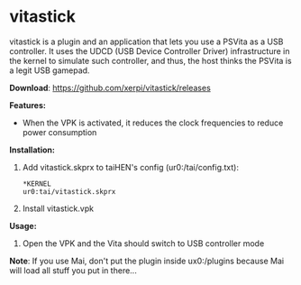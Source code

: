 # vitastick

vitastick is a plugin and an application that lets you use a PSVita as a USB controller.
It uses the UDCD (USB Device Controller Driver) infrastructure in the kernel to simulate such controller, and thus, the host thinks the PSVita is a legit USB gamepad.

**Download**: https://github.com/xerpi/vitastick/releases

**Features:**
* When the VPK is activated, it reduces the clock frequencies to reduce power consumption

**Installation:**

1. Add vitastick.skprx to taiHEN's config (ur0:/tai/config.txt):
	```
	*KERNEL
	ur0:tai/vitastick.skprx
	```
2. Install vitastick.vpk

**Usage:**

1. Open the VPK and the Vita should switch to USB controller mode

**Note**: If you use Mai, don't put the plugin inside ux0:/plugins because Mai will load all stuff you put in there...
